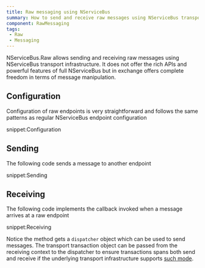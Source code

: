 ```yaml
---
title: Raw messaging using NServiceBus
summary: How to send and receive raw messages using NServiceBus transport infrastructure
component: RawMessaging
tags:
 - Raw
 - Messaging
---
```


NServiceBus.Raw allows sending and receiving raw messages using NServiceBus transport infrastructure. It does not offer the rich APIs and powerful features of full NServiceBus but in exchange offers complete freedom in terms of message manipulation.

## Configuration

Configuration of raw endpoints is very straightforward and follows the same patterns as regular NServiceBus endpoint configuration

snippet:Configuration

## Sending

The following code sends a message to another endpoint

snippet:Sending

## Receiving

The following code implements the callback invoked when a message arrives at a raw endpoint

snippet:Receiving

Notice the method gets a `dispatcher` object which can be used to send messages. The transport transaction object can be passed from the receiving context to the dispatcher to ensure transactions spans both send and receive if the underlying transport infrastructure supports [such mode](/nservicebus/transports/transactions.md#transactions-transport-transaction-sends-atomic-with-receive).